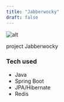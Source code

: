 ```yaml
---
title: "Jabberwocky"
draft: false
---
```


![alt](//via.placeholder.com/640x150)

project Jabberwocky

### Tech used
* Java
* Spring Boot
* JPA/Hibernate
* Redis 
